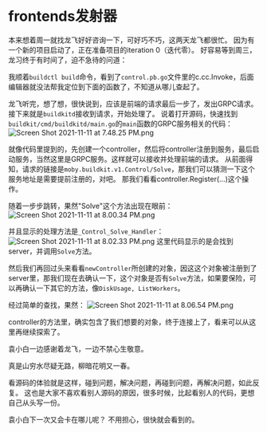 # frontends发射器

本来想着周一就找龙飞好好咨询一下，可好巧不巧，这两天龙飞都很忙。
因为有一个新的项目启动了，正在准备项目的iteration 0（迭代零）。
好容易等到周三，龙习终于有时间了，迫不急待的问道：

我顺着`buildctl build`命令，看到了`control.pb.go`文件里的c.cc.Invoke，后面编辑器就没法帮我定位到下面的函数了，不知道从哪儿查起了。

龙飞听完，想了想，很快说到，应该是前端的请求最后一步了，发出GRPC请求。
接下来就是`buildkitd`接收到请求，开始处理了。
说着打开源码，快速找到`buildkit/cmd/buildkitd/main.go`的`main`函数的GRPC服务相关的代码：
![Screen Shot 2021-11-11 at 7.48.25 PM.png](https://p3-juejin.byteimg.com/tos-cn-i-k3u1fbpfcp/542be32300e24c748ec3de390586e9a1~tplv-k3u1fbpfcp-watermark.image?)

就像代码里提到的，先创建一个controller，然后将controller注册到服务，最后启动服务，当然这里是GRPC服务。这样就可以接收并处理前端的请求。
从前面得知，请求的链接是`moby.buildkit.v1.Control/Solve`，那我们可以猜测一下这个服务地址是需要提前注册的，对吧。
那我们看看controller.Register(...)这个操作。

随着一步步跳转，果然"Solve"这个方法出现在眼前：
![Screen Shot 2021-11-11 at 8.00.34 PM.png](https://p9-juejin.byteimg.com/tos-cn-i-k3u1fbpfcp/62c8e60e2fab4f3581d3016c8959df94~tplv-k3u1fbpfcp-watermark.image?)

并且显示的处理方法是`_Control_Solve_Handler`：
![Screen Shot 2021-11-11 at 8.02.33 PM.png](https://p9-juejin.byteimg.com/tos-cn-i-k3u1fbpfcp/f2fc67b39c704a079de78c4b2ee18f7f~tplv-k3u1fbpfcp-watermark.image?)
这里代码显示的是会找到server，并调用`Solve`方法。

然后我们再回过头来看看`newController`所创建的对象，因这这个对象被注册到了server里，那我们现在去确认一下，这个对象是否有`Solve`方法，如果要保险，可以再确认一下其它的方法，像`DiskUsage, ListWorkers`。

经过简单的查找，果然：
![Screen Shot 2021-11-11 at 8.06.54 PM.png](https://p6-juejin.byteimg.com/tos-cn-i-k3u1fbpfcp/2fd008faf3f44330b4cab02641461995~tplv-k3u1fbpfcp-watermark.image?)

controller的方法里，确实包含了我们想要的对象，终于连接上了，看来可以从这里再继续探索了。

袁小白一边感谢着龙飞，一边不禁心生敬意。

真是山穷水尽疑无路，柳暗花明又一春。

看源码的体验就是这样，碰到问题，解决问题，再碰到问题，再解决问题，如此反复。
这也是大家不喜欢看别人源码的原因，很多时候，比起看别人的代码，更想自己从头写一份。

袁小白下一次又会卡在哪儿呢？
不用担心，很快就会看到的。
